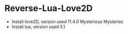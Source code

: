 # Reverse-Lua-Love2D

* Install love2D, version used 11.4.0 Mysterious Mysteries
* Install lua, version used 5.1